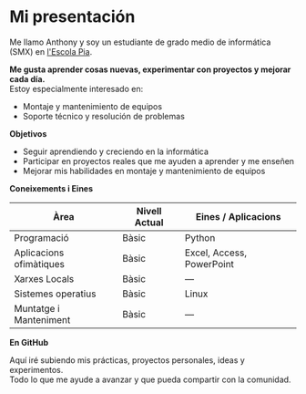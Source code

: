 # Mi presentación

Me llamo Anthony y soy un estudiante de grado medio de informática (SMX) en [l'Escola Pia](https://mataro.escolapia.cat/).

**Me gusta aprender cosas nuevas, experimentar con proyectos y mejorar cada día.**  
Estoy especialmente interesado en:

- Montaje y mantenimiento de equipos  
- Soporte técnico y resolución de problemas

**Objetivos**

- Seguir aprendiendo y creciendo en la informática  
- Participar en proyectos reales que me ayuden a aprender y me enseñen  
- Mejorar mis habilidades en montaje y mantenimiento de equipos

**Coneixements i Eines**

| Àrea                   | Nivell Actual | Eines / Aplicacions                   |
|------------------------|---------------|---------------------------------------|
| Programació            | Bàsic         | Python                                |
| Aplicacions ofimàtiques| Bàsic         | Excel, Access, PowerPoint             |
| Xarxes Locals          | Bàsic         | —                                     |
| Sistemes operatius     | Bàsic         | Linux                                 |
| Muntatge i Manteniment | Bàsic         | —                                     |


**En GitHub**

Aquí iré subiendo mis prácticas, proyectos personales, ideas y experimentos.  
Todo lo que me ayude a avanzar y que pueda compartir con la comunidad.

